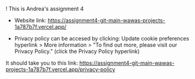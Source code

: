 ! This is Andrea's assignment 4

- Website link:
https://assignment4-git-main-wawas-projects-1a787b7f.vercel.app/

- Privacy policy can be accesed by clicking:
Update cookie preferences hyperlink > More information > "To find out more, please visit our Privacy Policy." (click the Privacy Policy hyperlink)

It should take you to this link:
https://assignment4-git-main-wawas-projects-1a787b7f.vercel.app/privacy-policy
